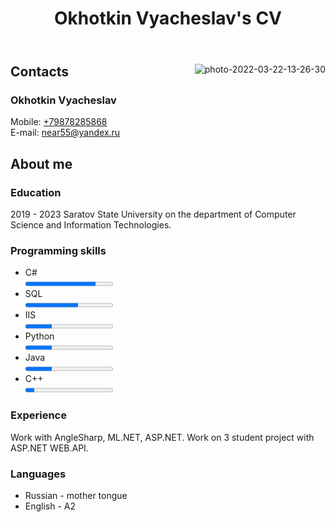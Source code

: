<!DOCTYPE html>

<html lang="en" xmlns="http://www.w3.org/1999/xhtml">
<head>
    <meta charset="utf-8" />
</head>
<body>
    <header>
      <h1>Okhotkin Vyacheslav's CV</h1>
    </header>
    <main>
        <img src="https://i.ibb.co/47qDT64/photo-2022-03-22-13-26-30.jpg"
             alt="photo-2022-03-22-13-26-30" border="0" align="right">
        <div>
            <h2>Contacts</h2>
            <a>
                <h3>Okhotkin Vyacheslav</h3>
                Mobile: <a href="tel: +79878285868">+79878285868</a><br>
                E-mail: <a href="mailto:near55@yandex.ru">near55@yandex.ru</a>
            </a>
            <h2>About me</h2>
            <h3>Education</h3>
            <a>
                2019 - 2023   Saratov State University on the department of
                Computer Science and Information Technologies.
            </a>
            <h3>Programming skills</h3>
            <ul>
                <li>
                    C# <br>
                    <progress max="100" value="80"></progress>
                </li>
                <li>
                    SQL <br>
                    <progress max="100" value="60"></progress>
                </li>
                <li>
                    IIS </br>
                    <progress max="100" value="30"></progress>
                </li>
                <li>
                    Python </br>
                    <progress max="100" value="30"></progress>
                </li>
                <li>
                    Java </br>
                    <progress max="100" value="30"></progress>
                </li>
                <li>
                    C++ </br>
                    <progress max="100" value="10"></progress>
                </li>
            </ul>
            <h3>Experience</h3>
            <a>
                Work with AngleSharp, ML.NET, ASP.NET.
                Work on 3 student project with ASP.NET WEB.API.
            </a>
            <h3>Languages</h3>
            <a>
                <ul>
                    <li>Russian - mother tongue</li>
                    <li>English - A2</li>
                </ul>
            </a>
        </div>
    </main>
</body>
</html>

